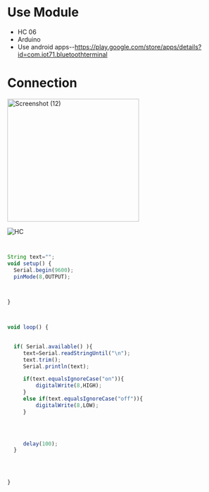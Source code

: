 # Use Module
- HC 06
- Arduino
- Use android apps--https://play.google.com/store/apps/details?id=com.iot71.bluetoothterminal

 # Connection
 
<img width="299" height="278" alt="Screenshot (12)" src="https://github.com/user-attachments/assets/b97fbb19-a772-4dae-9eef-4b752872a859" />


![HC](https://github.com/user-attachments/assets/44d30087-d9bb-47b9-9dcb-df8e8dfb56bb)

```javascript


String text="";
void setup() {
  Serial.begin(9600);
  pinMode(8,OUTPUT);

 

}



void loop() {

 
  if( Serial.available() ){
     text=Serial.readStringUntil("\n");
     text.trim();
     Serial.println(text);

     if(text.equalsIgnoreCase("on")){
         digitalWrite(8,HIGH);
     }
     else if(text.equalsIgnoreCase("off")){
         digitalWrite(8,LOW);
     }


     

     delay(100);
  }

  

  
}

```
